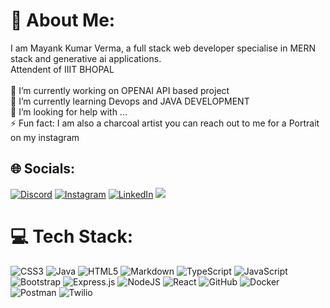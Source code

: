 # 💫 About Me:
I am Mayank Kumar Verma, a full stack web developer specialise in MERN stack and generative ai applications.<br>Attendent of IIIT BHOPAL<br><br>🔭 I’m currently working on OPENAI API based project<br>🌱 I’m currently learning Devops and JAVA DEVELOPMENT<br>🤔 I’m looking for help with ...<br>⚡ Fun fact: I am also a charcoal artist you can reach out to me for a Portrait on my instagram


## 🌐 Socials:
[![Discord](https://img.shields.io/badge/Discord-%237289DA.svg?logo=discord&logoColor=white)](https://discord.gg/mayankdev_) [![Instagram](https://img.shields.io/badge/Instagram-%23E4405F.svg?logo=Instagram&logoColor=white)](https://instagram.com/mynk_vrma) [![LinkedIn](https://img.shields.io/badge/LinkedIn-%230077B5.svg?logo=linkedin&logoColor=white)](https://linkedin.com/in/mayank-kumar-verma-17a5b72a2/) [![](https://img.shields.io/badge/X-black.svg?logo=X&logoColor=white)](https://x.com/MayankV0611) 

# 💻 Tech Stack:
![CSS3](https://img.shields.io/badge/css3-%231572B6.svg?style=for-the-badge&logo=css3&logoColor=white) ![Java](https://img.shields.io/badge/java-%23ED8B00.svg?style=for-the-badge&logo=openjdk&logoColor=white) ![HTML5](https://img.shields.io/badge/html5-%23E34F26.svg?style=for-the-badge&logo=html5&logoColor=white) ![Markdown](https://img.shields.io/badge/markdown-%23000000.svg?style=for-the-badge&logo=markdown&logoColor=white) ![TypeScript](https://img.shields.io/badge/typescript-%23007ACC.svg?style=for-the-badge&logo=typescript&logoColor=white) ![JavaScript](https://img.shields.io/badge/javascript-%23323330.svg?style=for-the-badge&logo=javascript&logoColor=%23F7DF1E) ![Bootstrap](https://img.shields.io/badge/bootstrap-%238511FA.svg?style=for-the-badge&logo=bootstrap&logoColor=white) ![Express.js](https://img.shields.io/badge/express.js-%23404d59.svg?style=for-the-badge&logo=express&logoColor=%2361DAFB) ![NodeJS](https://img.shields.io/badge/node.js-6DA55F?style=for-the-badge&logo=node.js&logoColor=white) ![React](https://img.shields.io/badge/react-%2320232a.svg?style=for-the-badge&logo=react&logoColor=%2361DAFB) ![GitHub](https://img.shields.io/badge/github-%23121011.svg?style=for-the-badge&logo=github&logoColor=white) ![Docker](https://img.shields.io/badge/docker-%230db7ed.svg?style=for-the-badge&logo=docker&logoColor=white) ![Postman](https://img.shields.io/badge/Postman-FF6C37?style=for-the-badge&logo=postman&logoColor=white) ![Twilio](https://img.shields.io/badge/Twilio-F22F46?style=for-the-badge&logo=Twilio&logoColor=white)


<!-- Proudly created with GPRM ( https://gprm.itsvg.in ) -->
